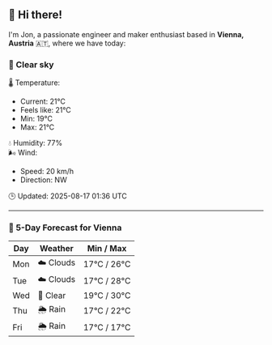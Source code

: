 ## 👋 Hi there!

I'm Jon, a passionate engineer and maker enthusiast based in **Vienna, Austria** 🇦🇹, where we have today:

### 🌙 Clear sky 

🌡️ Temperature: 
* Current: 21°C
* Feels like: 21°C
* Min: 19°C 
* Max: 21°C  

💧 Humidity: 77%  
🌬️ Wind: 
* Speed: 20 km/h 
* Direction: NW  

🕒 Updated: 2025-08-17 01:36 UTC

---

### 📅 5-Day Forecast for Vienna

| Day | Weather | Min / Max |
|-----|---------|------------|
| Mon | ☁️ Clouds | 17°C / 26°C |
| Tue | ☁️ Clouds | 17°C / 28°C |
| Wed | 🌙 Clear | 19°C / 30°C |
| Thu | 🌦️ Rain | 17°C / 22°C |
| Fri | 🌦️ Rain | 17°C / 17°C |
